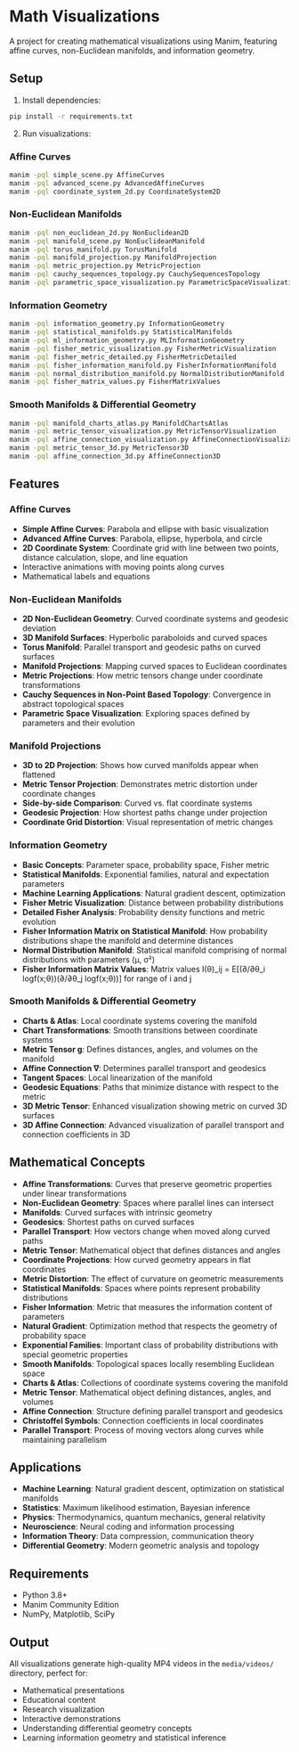 # Math Visualizations

A project for creating mathematical visualizations using Manim, featuring affine curves, non-Euclidean manifolds, and information geometry.

## Setup

1. Install dependencies:
```bash
pip install -r requirements.txt
```

2. Run visualizations:

### Affine Curves
```bash
manim -pql simple_scene.py AffineCurves
manim -pql advanced_scene.py AdvancedAffineCurves
manim -pql coordinate_system_2d.py CoordinateSystem2D
```

### Non-Euclidean Manifolds
```bash
manim -pql non_euclidean_2d.py NonEuclidean2D
manim -pql manifold_scene.py NonEuclideanManifold
manim -pql torus_manifold.py TorusManifold
manim -pql manifold_projection.py ManifoldProjection
manim -pql metric_projection.py MetricProjection
manim -pql cauchy_sequences_topology.py CauchySequencesTopology
manim -pql parametric_space_visualization.py ParametricSpaceVisualization
```

### Information Geometry
```bash
manim -pql information_geometry.py InformationGeometry
manim -pql statistical_manifolds.py StatisticalManifolds
manim -pql ml_information_geometry.py MLInformationGeometry
manim -pql fisher_metric_visualization.py FisherMetricVisualization
manim -pql fisher_metric_detailed.py FisherMetricDetailed
manim -pql fisher_information_manifold.py FisherInformationManifold
manim -pql normal_distribution_manifold.py NormalDistributionManifold
manim -pql fisher_matrix_values.py FisherMatrixValues
```

### Smooth Manifolds & Differential Geometry
```bash
manim -pql manifold_charts_atlas.py ManifoldChartsAtlas
manim -pql metric_tensor_visualization.py MetricTensorVisualization
manim -pql affine_connection_visualization.py AffineConnectionVisualization
manim -pql metric_tensor_3d.py MetricTensor3D
manim -pql affine_connection_3d.py AffineConnection3D
```

## Features

### Affine Curves
- **Simple Affine Curves**: Parabola and ellipse with basic visualization
- **Advanced Affine Curves**: Parabola, ellipse, hyperbola, and circle
- **2D Coordinate System**: Coordinate grid with line between two points, distance calculation, slope, and line equation
- Interactive animations with moving points along curves
- Mathematical labels and equations

### Non-Euclidean Manifolds
- **2D Non-Euclidean Geometry**: Curved coordinate systems and geodesic deviation
- **3D Manifold Surfaces**: Hyperbolic paraboloids and curved spaces
- **Torus Manifold**: Parallel transport and geodesic paths on curved surfaces
- **Manifold Projections**: Mapping curved spaces to Euclidean coordinates
- **Metric Projections**: How metric tensors change under coordinate transformations
- **Cauchy Sequences in Non-Point Based Topology**: Convergence in abstract topological spaces
- **Parametric Space Visualization**: Exploring spaces defined by parameters and their evolution

### Manifold Projections
- **3D to 2D Projection**: Shows how curved manifolds appear when flattened
- **Metric Tensor Projection**: Demonstrates metric distortion under coordinate changes
- **Side-by-side Comparison**: Curved vs. flat coordinate systems
- **Geodesic Projection**: How shortest paths change under projection
- **Coordinate Grid Distortion**: Visual representation of metric changes

### Information Geometry
- **Basic Concepts**: Parameter space, probability space, Fisher metric
- **Statistical Manifolds**: Exponential families, natural and expectation parameters
- **Machine Learning Applications**: Natural gradient descent, optimization
- **Fisher Metric Visualization**: Distance between probability distributions
- **Detailed Fisher Analysis**: Probability density functions and metric evolution
- **Fisher Information Matrix on Statistical Manifold**: How probability distributions shape the manifold and determine distances
- **Normal Distribution Manifold**: Statistical manifold comprising of normal distributions with parameters (μ, σ²)
- **Fisher Information Matrix Values**: Matrix values I(θ)_ij = E[(∂/∂θ_i logf(x;θ))(∂/∂θ_j logf(x;θ))] for range of i and j

### Smooth Manifolds & Differential Geometry
- **Charts & Atlas**: Local coordinate systems covering the manifold
- **Chart Transformations**: Smooth transitions between coordinate systems
- **Metric Tensor g**: Defines distances, angles, and volumes on the manifold
- **Affine Connection ∇**: Determines parallel transport and geodesics
- **Tangent Spaces**: Local linearization of the manifold
- **Geodesic Equations**: Paths that minimize distance with respect to the metric
- **3D Metric Tensor**: Enhanced visualization showing metric on curved 3D surfaces
- **3D Affine Connection**: Advanced visualization of parallel transport and connection coefficients in 3D

## Mathematical Concepts

- **Affine Transformations**: Curves that preserve geometric properties under linear transformations
- **Non-Euclidean Geometry**: Spaces where parallel lines can intersect
- **Manifolds**: Curved surfaces with intrinsic geometry
- **Geodesics**: Shortest paths on curved surfaces
- **Parallel Transport**: How vectors change when moved along curved paths
- **Metric Tensor**: Mathematical object that defines distances and angles
- **Coordinate Projections**: How curved geometry appears in flat coordinates
- **Metric Distortion**: The effect of curvature on geometric measurements
- **Statistical Manifolds**: Spaces where points represent probability distributions
- **Fisher Information**: Metric that measures the information content of parameters
- **Natural Gradient**: Optimization method that respects the geometry of probability space
- **Exponential Families**: Important class of probability distributions with special geometric properties
- **Smooth Manifolds**: Topological spaces locally resembling Euclidean space
- **Charts & Atlas**: Collections of coordinate systems covering the manifold
- **Metric Tensor**: Mathematical object defining distances, angles, and volumes
- **Affine Connection**: Structure defining parallel transport and geodesics
- **Christoffel Symbols**: Connection coefficients in local coordinates
- **Parallel Transport**: Process of moving vectors along curves while maintaining parallelism

## Applications

- **Machine Learning**: Natural gradient descent, optimization on statistical manifolds
- **Statistics**: Maximum likelihood estimation, Bayesian inference
- **Physics**: Thermodynamics, quantum mechanics, general relativity
- **Neuroscience**: Neural coding and information processing
- **Information Theory**: Data compression, communication theory
- **Differential Geometry**: Modern geometric analysis and topology

## Requirements

- Python 3.8+
- Manim Community Edition
- NumPy, Matplotlib, SciPy

## Output

All visualizations generate high-quality MP4 videos in the `media/videos/` directory, perfect for:
- Mathematical presentations
- Educational content
- Research visualization
- Interactive demonstrations
- Understanding differential geometry concepts
- Learning information geometry and statistical inference
